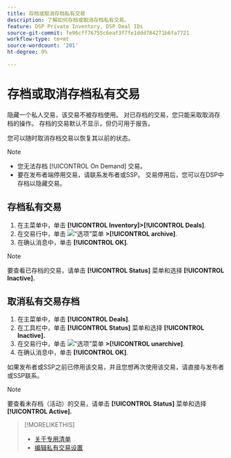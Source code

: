 ```yaml
---
title: 存档或取消存档私有交易
description: 了解如何存档或取消存档私有交易。
feature: DSP Private Inventory, DSP Deal IDs
source-git-commit: fe96cff76755c6eaf3f7fe1ddd784271b6fa7721
workflow-type: tm+mt
source-wordcount: '201'
ht-degree: 0%

---
```


# 存档或取消存档私有交易

隐藏一个私人交易，该交易不被存档使用。 对已存档的交易，您只能采取取消存档的操作。 存档的交易默认不显示，但仍可用于报告。

您可以随时取消存档交易以恢复其以前的状态。

>[!NOTE]
>
>* 您无法存档 [!UICONTROL On Demand] 交易。
>* 要在发布者端停用交易，请联系发布者或SSP。 交易停用后，您可以在DSP中存档以隐藏交易。


## 存档私有交易

1. 在主菜单中，单击 **[!UICONTROL Inventory]>[!UICONTROL Deals]**.
1. 在交易行中，单击 ![“选项”菜单](/help/dsp/assets/options-menu.png) **>[!UICONTROL archive]**.
1. 在确认消息中，单击 **[!UICONTROL OK]**.

>[!NOTE]
>
>要查看已存档的交易，请单击 **[!UICONTROL Status]** 菜单和选择 **[!UICONTROL Inactive].**

## 取消私有交易存档

1. 在主菜单中，单击 **[!UICONTROL Deals]**.
1. 在工具栏中，单击 **[!UICONTROL Status]** 菜单和选择 **[!UICONTROL Inactive].**
1. 在交易行中，单击  ![“选项”菜单](/help/dsp/assets/options-menu.png) **>[!UICONTROL unarchive]**.
1. 在确认消息中，单击 **[!UICONTROL OK]**.

如果发布者或SSP之前已停用该交易，并且您想再次使用该交易，请直接与发布者或SSP联系。

>[!NOTE]
>
>要查看未存档（活动）的交易，请单击 **[!UICONTROL Status]** 菜单和选择 **[!UICONTROL Active].**

>[!MORELIKETHIS]
>
>* [关于专用清单](private-inventory-about.md)
>* [编辑私有交易设置](/help/dsp/inventory/deal-id-edit.md)

